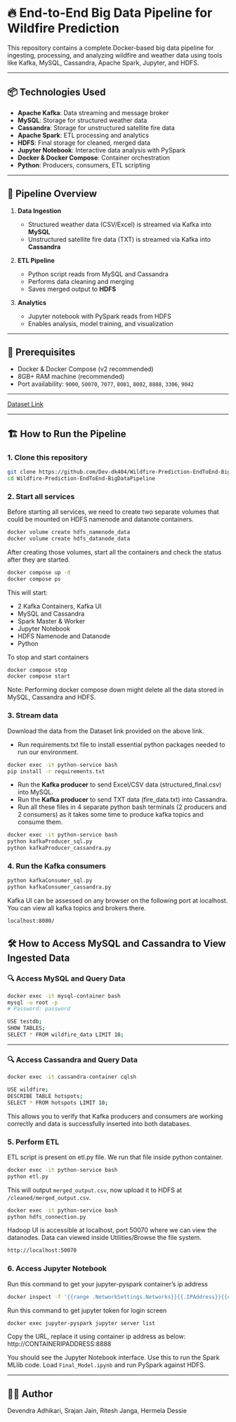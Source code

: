 # 🔥 End-to-End Big Data Pipeline for Wildfire Prediction

This repository contains a complete Docker-based big data pipeline for ingesting, processing, and analyzing wildfire and weather data using tools like Kafka, MySQL, Cassandra, Apache Spark, Jupyter, and HDFS.

---

## 📦 Technologies Used

- **Apache Kafka**: Data streaming and message broker
- **MySQL**: Storage for structured weather data
- **Cassandra**: Storage for unstructured satellite fire data
- **Apache Spark**: ETL processing and analytics
- **HDFS**: Final storage for cleaned, merged data
- **Jupyter Notebook**: Interactive data analysis with PySpark
- **Docker & Docker Compose**: Container orchestration
- **Python**: Producers, consumers, ETL scripting

---

## 🚀 Pipeline Overview

1. **Data Ingestion**  
   - Structured weather data (CSV/Excel) is streamed via Kafka into **MySQL**
   - Unstructured satellite fire data (TXT) is streamed via Kafka into **Cassandra**

2. **ETL Pipeline**  
   - Python script reads from MySQL and Cassandra
   - Performs data cleaning and merging
   - Saves merged output to **HDFS**

3. **Analytics**  
   - Jupyter notebook with PySpark reads from HDFS
   - Enables analysis, model training, and visualization

---

## 🧰 Prerequisites

- Docker & Docker Compose (v2 recommended)
- 8GB+ RAM machine (recommended)
- Port availability: `9000`, `50070`, `7077`, `8081`, `8082`, `8888`, `3306`, `9042`

---

[Dataset Link](https://mnscu-my.sharepoint.com/:f:/g/personal/tw9520gi_go_minnstate_edu/EiQi0qA82AdFtiLH_LZWn-cBGAC7wSr4OMfj5505f-cZQA?e=0JSqL7)

---
## 🏗️ How to Run the Pipeline

### 1. Clone this repository

```bash
git clone https://github.com/Dev-dk404/Wildfire-Prediction-EndToEnd-BigDataPipeline.git
cd Wildfire-Prediction-EndToEnd-BigDataPipeline
```

### 2. Start all services
Before starting all services, we need to create two separate volumes that could be mounted on HDFS namenode and datanote containers. 
```bash
docker volume create hdfs_namenode_data
docker volume create hdfs_datanode_data
```
After creating those volumes, start all the containers and check the status after they are started.
```bash
docker compose up -d
docker compose ps
```

This will start:
- 2 Kafka Containers, Kafka UI
- MySQL and Cassandra
- Spark Master & Worker
- Jupyter Notebook
- HDFS Namenode and Datanode
- Python

To stop and start containers
```bash
docker compose stop
docker compose start
```
Note: Performing docker compose down might delete all the data stored in MySQL, Cassandra and HDFS. 

### 3. Stream data
Download the data from the Dataset link provided on the above link.
- Run requirements.txt file to install essential python packages needed to run our environment.

```bash
docker exec -it python-service bash
pip install -r requirements.txt
```

- Run the **Kafka producer** to send Excel/CSV data (structured_final.csv) into MySQL.
- Run the **Kafka producer** to send TXT data (fire_data.txt) into Cassandra.
- Run all these files in 4 separate python bash terminals (2 producers and 2 consumers) as it takes some time to produce kafka topics and consume them.

```bash
docker exec -it python-service bash
python kafkaProducer_sql.py
python kafkaProducer_cassandra.py
```

### 4. Run the Kafka consumers

```bash
python kafkaConsumer_sql.py
python kafkaConsumer_cassandra.py
```
Kafka UI can be assessed on any browser on the following port at localhost. You can view all kafka topics and brokers there.

``` bash
localhost:8080/
```
## 🛠️ How to Access MySQL and Cassandra to View Ingested Data

### 🔍 Access MySQL and Query Data

```bash
docker exec -it mysql-container bash
mysql -u root -p
# Password: password

USE testdb;
SHOW TABLES;
SELECT * FROM wildfire_data LIMIT 10;
```

---

### 🔍 Access Cassandra and Query Data

```bash
docker exec -it cassandra-container cqlsh

USE wildfire;
DESCRIBE TABLE hotspots;
SELECT * FROM hotspots LIMIT 10;
```

This allows you to verify that Kafka producers and consumers are working correctly and data is successfully inserted into both databases.


### 5. Perform ETL
ETL script is present on etl.py file. We run that file inside python container.

```bash
docker exec -it python-service bash
python etl.py
```

This will output `merged_output.csv`, now upload it to HDFS at `/cleaned/merged_output.csv`.

```bash
docker exec -it python-service bash
python hdfs_connection.py
```
Hadoop UI is accessible at localhost, port 50070 where we can view the datanodes. Data can viewed inside Utilities/Browse the file system.

```bash
http://localhost:50070
```

### 6. Access Jupyter Notebook

Run this command to get your jupyter-pyspark container’s ip address

```bash
docker inspect -f '{{range .NetworkSettings.Networks}}{{.IPAddress}}{{end}}' jupyter-pyspark
```
Run this command to get jupyter token for login screen
```bash
docker exec jupyter-pyspark jupyter server list
```
Copy the URL, replace it using container ip address as below:
http://CONTAINERIPADDRESS:8888

You should see the Jupyter Notebook interface. Use this to run the Spark MLlib code. 
Load `Final_Model.ipynb` and run PySpark against HDFS.

---

## 👨‍💻 Author
Devendra Adhikari,
Srajan Jain,
Ritesh Janga,
Hermela Dessie


